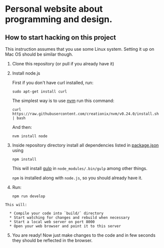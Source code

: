 Personal website about programming and design.
==============================================

How to start hacking on this project
------------------------------------

This instruction assumes that you use some Linux system. Setting it up on Mac OS should be similar though.

  1.  Clone this repository (or pull if you already have it)

  2.  Install node.js

      First if you don't have curl installed, run:

      ```
      sudo apt-get install curl
      ```

      The simplest way is to use [nvm][] run this command:

      ```
      curl https://raw.githubusercontent.com/creationix/nvm/v0.24.0/install.sh | bash
      ```
      And then:

      ```
      nvm install node
      ```

  3.  Inside repository directory install all dependencies listed in [package.json](./package.json) using

      ```
      npm install
      ```

      This will install [gulp][] in `node_modules/.bin/gulp` among other things.

      `npm` is installed along with `node.js`, so you should already have it.

  4.  Run:
    
      ```
      npm run develop
      ```

    This will:

      * Compile your code into `build/` directory
      * Start watching for changes and rebuild when necessary
      * Start a local web server on port 8000
      * Open your web browser and point it to this server

  5.  You are ready! Now just make changes to the code and in few seconds they should be reflected in the browser.

[nvm]:  https://github.com/creationix/nvm
[gulp]: http://gulpjs.com/

